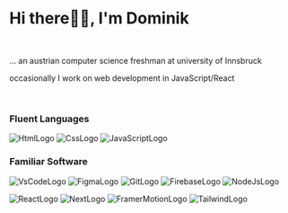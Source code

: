 # Hi there✌🏻, I'm Dominik 
<br/>

... an austrian computer science freshman at university of Innsbruck

occasionally I work on web development in JavaScript/React

<br/>

### Fluent Languages
![HtmlLogo](https://github.com/devdomnk/devdomnk/assets/144699274/788f3004-0735-4b84-b939-60ce2be41470)
![CssLogo](https://github.com/devdomnk/devdomnk/assets/144699274/be9d0244-39ac-4ff8-9ace-da84f4b35a59)
![JavaScriptLogo](https://github.com/devdomnk/devdomnk/assets/144699274/4054abcc-8d80-471a-a320-40d8dc08370e)

### Familiar Software
![VsCodeLogo](https://github.com/devdomnk/devdomnk/assets/144699274/78d0abff-dc0c-40bc-b722-c789f4feed5c)
![FigmaLogo](https://github.com/devdomnk/devdomnk/assets/144699274/c898e052-c5ef-4d16-9b83-2ac3cbaa371e)
![GitLogo](https://github.com/devdomnk/devdomnk/assets/144699274/9d775804-6b59-4dda-b044-878b9849e37e)
![FirebaseLogo](https://github.com/devdomnk/devdomnk/assets/144699274/2dbdd807-db23-4e85-a22f-b663ed8ee752)
![NodeJsLogo](https://github.com/devdomnk/devdomnk/assets/144699274/456c3cdd-afdc-4972-b7e0-1789b75870ad)

![ReactLogo](https://github.com/devdomnk/devdomnk/assets/144699274/a15879e6-e300-4038-a39b-b0cac4536bee)
![NextLogo](https://github.com/devdomnk/devdomnk/assets/144699274/768f047a-fe1c-4573-bfdc-4fb59f3b2507)
![FramerMotionLogo](https://github.com/devdomnk/devdomnk/assets/144699274/9955d0ae-1358-45d0-ae7f-5801a4a6e076)
![TailwindLogo](https://github.com/devdomnk/devdomnk/assets/144699274/657dcde5-933d-4892-9462-2da0878dfd02)


<!--
**devdomnk/devdomnk** is a ✨ _special_ ✨ repository because its `README.md` (this file) appears on your GitHub profile.

Here are some ideas to get you started:

- 🔭 I’m currently working on ...
- 🌱 I’m currently learning ...
- 👯 I’m looking to collaborate on ...
- 🤔 I’m looking for help with ...
- 💬 Ask me about ...
- 📫 How to reach me: ...
- 😄 Pronouns: ...
- ⚡ Fun fact: ...
-->
